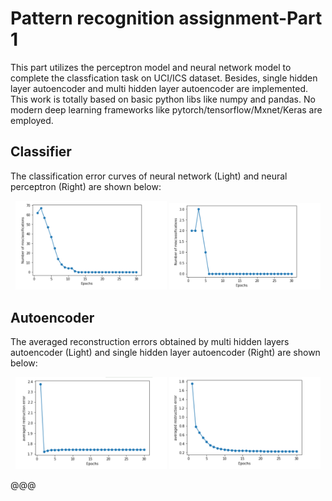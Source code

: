 # Pattern recognition assignment-Part 1
This part utilizes the perceptron model and neural network model to complete the classfication task on UCI/ICS dataset. Besides, single hidden layer autoencoder and multi hidden layer autoencoder are implemented. This work is totally based on basic python libs like numpy and pandas. No modern deep learning frameworks like pytorch/tensorflow/Mxnet/Keras are employed. 

## Classifier

The classification error curves of neural network (Light)  and neural perceptron (Right) are  shown below:

<div align="center">
    <img src="pics/NN_for_classification.png" width = 48% >
    <img src="pics/Perceptron_for_classification.png" width = 48% >
</div>


## Autoencoder

The averaged reconstruction errors obtained by multi hidden layers autoencoder (Light) and single hidden layer autoencoder (Right) are shown below:
<div align="center">
    <img src="pics/Multi_hidden_layers_autoencoder.png" width = 48% >
    <img src="pics/single_hidden_layer_autoencoder.png" width = 48% >
</div>



@@@ 
